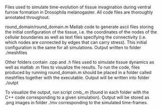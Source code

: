 Files used to simulate time-evolution of tissue invagination during ventral furrow formation in Drosophila melanogaster. All code files are thoroughly annotated throughout.

round_domain/round_domain.m
Matlab code to generate ascii files storing the initial configuration of the tissue, i.e. the coordinates of the nodes of the cellular boundaries as well as text files specifying the connectivity (i.e. which nodes are connected by edges that can carry stress). This initial configuration is the same for all simulations.
Output written to folder ./meshfiles

Other folders contain .cpp and .h files used to simulate tissue dynamics as well as matlab .m files to visualize the results. To run the code, files produced by running round_domain.m should be placed in a folder called meshfiles together with the executable. Output will be written into folder ./outpt

To visualize the output, run script cmb_.m (found in each folder with the C++ code corresponding to a given simulation). Output will be stored as .png images in folder ./mv corresponding to the simulated time-frames.
